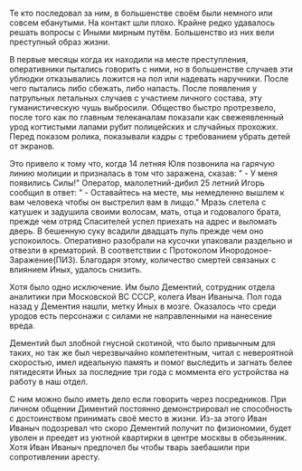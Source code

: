 Те кто последовал за ним, в большенстве своём были немного или совсем ебанутыми. На контакт шли плохо. Крайне редко удавалось решать вопросы с Иными мирным путём. Большенство из них вели преступный образ жизни.

В первые месяцы когда их находили на месте преступления, оперативники пытались говорить с ними, но в большенстве случаев эти ублюдки отказывались ложится на пол или надевать наручники. После чего пытались либо сбежать, либо напасть. После появления у патрульных летальных случаев с участием личного состава, эту гуманистическую чушь выбросили. Общество быстро протрезвело, после того как по главным телеканалам показали как свежеявленный урод когтистыми лапами рубит полицейских и случайных прохожих. Перед показом ролика, показывали кадры с требованием убрать детей от экранов.

Это привело к тому что, когда 14 летняя Юля позвонила на гарячую линию молиции и призналась в том что заражена, сказав:
" - У меня появились Силы!"
Оператор, малолетний-дибил 25 летний Игорь сообщил в ответ:
" - Оставайтесь на месте, мы немедленно вышлем к вам человека чтобы он выстрелил вам в лиццо."
Мразь слетела с катушек и задушила своими волосам, мать, отца и годовалого брата, прежде чем отряд Спасителей успел приехать на адрес и выломать дверь. В бешенную суку всадили двадцать пуль прежде чем оно успокоилось.
Оперативно разобрали на кусочки упаковали раздельно и отвезли в крематорий. В соответствии с Протоколом Инородоное-Заражение(ПИЗ).
Благодаря этому, количество смертей связаных с влиянием Иных, удалось снизить.

Хотя было одно исключение. Им было Дементий, сотрудник отдела аналитики при Московской ВС СССР, колега Иван Иваныча. Пол года назад у Дементия нашли, метку Иных в мозге. Оказалось что среди уродов есть персонажи с силами не направленными на нанесение вреда.

Дементий был злобной гнусной скотиной, что было привычным для таких, но так же был черезвычайно компетентным, читал с невероятной скоростью, имел идеальную память и помог выследить и загнать белее пятидесяти Иных за последние три года с моммента его устройства на работу в наш отдел.

С ним можно было иметь дело если говорить через посредников. При личном общении Диментий постоянно демонстрировал не способность с достоинством принимать своё место в жизни. Из-за этого Иван Иваныч подозревал что скоро Дементий получит по физиономии, будет уволен и преедет из уютной квартирки в центре москвы в обезьянник. Хотя Иван Иваныч предпочел бы чтобы тварь заебашили при сопротивлении аресту.